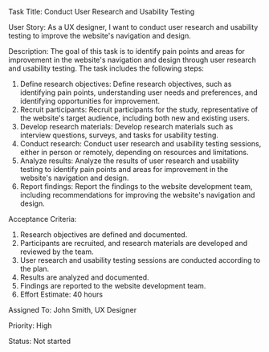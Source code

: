 Task Title: Conduct User Research and Usability Testing

User Story: As a UX designer, I want to conduct user research and usability testing to improve the website's navigation and design.

Description: The goal of this task is to identify pain points and areas for improvement in the website's navigation and design through user research and usability testing. The task includes the following steps:

1. Define research objectives: Define research objectives, such as identifying pain points, understanding user needs and preferences, and identifying opportunities for improvement.
2. Recruit participants: Recruit participants for the study, representative of the website's target audience, including both new and existing users.
3. Develop research materials: Develop research materials such as interview questions, surveys, and tasks for usability testing.
4. Conduct research: Conduct user research and usability testing sessions, either in person or remotely, depending on resources and limitations.
5. Analyze results: Analyze the results of user research and usability testing to identify pain points and areas for improvement in the website's navigation and design.
6. Report findings: Report the findings to the website development team, including recommendations for improving the website's navigation and design.

Acceptance Criteria:
1. Research objectives are defined and documented.
2. Participants are recruited, and research materials are developed and reviewed by the team.
3. User research and usability testing sessions are conducted according to the plan.
4. Results are analyzed and documented.
5. Findings are reported to the website development team.
6. Effort Estimate: 40 hours

Assigned To: John Smith, UX Designer

Priority: High

Status: Not started